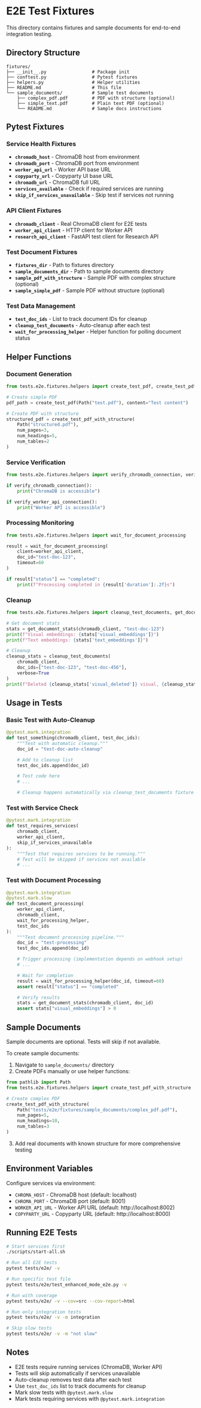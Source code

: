 # E2E Test Fixtures

This directory contains fixtures and sample documents for end-to-end integration testing.

## Directory Structure

```
fixtures/
├── __init__.py                 # Package init
├── conftest.py                 # Pytest fixtures
├── helpers.py                  # Helper utilities
├── README.md                   # This file
└── sample_documents/           # Sample test documents
    ├── complex_pdf.pdf         # PDF with structure (optional)
    ├── simple_text.pdf         # Plain text PDF (optional)
    └── README.md               # Sample docs instructions
```

## Pytest Fixtures

### Service Health Fixtures

- **`chromadb_host`** - ChromaDB host from environment
- **`chromadb_port`** - ChromaDB port from environment
- **`worker_api_url`** - Worker API base URL
- **`copyparty_url`** - Copyparty UI base URL
- **`chromadb_url`** - ChromaDB full URL
- **`services_available`** - Check if required services are running
- **`skip_if_services_unavailable`** - Skip test if services not running

### API Client Fixtures

- **`chromadb_client`** - Real ChromaDB client for E2E tests
- **`worker_api_client`** - HTTP client for Worker API
- **`research_api_client`** - FastAPI test client for Research API

### Test Document Fixtures

- **`fixtures_dir`** - Path to fixtures directory
- **`sample_documents_dir`** - Path to sample documents directory
- **`sample_pdf_with_structure`** - Sample PDF with complex structure (optional)
- **`sample_simple_pdf`** - Sample PDF without structure (optional)

### Test Data Management

- **`test_doc_ids`** - List to track document IDs for cleanup
- **`cleanup_test_documents`** - Auto-cleanup after each test
- **`wait_for_processing_helper`** - Helper function for polling document status

## Helper Functions

### Document Generation

```python
from tests.e2e.fixtures.helpers import create_test_pdf, create_test_pdf_with_structure

# Create simple PDF
pdf_path = create_test_pdf(Path("test.pdf"), content="Test content")

# Create PDF with structure
structured_pdf = create_test_pdf_with_structure(
    Path("structured.pdf"),
    num_pages=3,
    num_headings=5,
    num_tables=2
)
```

### Service Verification

```python
from tests.e2e.fixtures.helpers import verify_chromadb_connection, verify_worker_api_connection

if verify_chromadb_connection():
    print("ChromaDB is accessible")

if verify_worker_api_connection():
    print("Worker API is accessible")
```

### Processing Monitoring

```python
from tests.e2e.fixtures.helpers import wait_for_document_processing

result = wait_for_document_processing(
    client=worker_api_client,
    doc_id="test-doc-123",
    timeout=60
)

if result["status"] == "completed":
    print(f"Processing completed in {result['duration']:.2f}s")
```

### Cleanup

```python
from tests.e2e.fixtures.helpers import cleanup_test_documents, get_document_stats

# Get document stats
stats = get_document_stats(chromadb_client, "test-doc-123")
print(f"Visual embeddings: {stats['visual_embeddings']}")
print(f"Text embeddings: {stats['text_embeddings']}")

# Cleanup
cleanup_stats = cleanup_test_documents(
    chromadb_client,
    doc_ids=["test-doc-123", "test-doc-456"],
    verbose=True
)
print(f"Deleted {cleanup_stats['visual_deleted']} visual, {cleanup_stats['text_deleted']} text")
```

## Usage in Tests

### Basic Test with Auto-Cleanup

```python
@pytest.mark.integration
def test_something(chromadb_client, test_doc_ids):
    """Test with automatic cleanup."""
    doc_id = "test-doc-auto-cleanup"

    # Add to cleanup list
    test_doc_ids.append(doc_id)

    # Test code here
    # ...

    # Cleanup happens automatically via cleanup_test_documents fixture
```

### Test with Service Check

```python
@pytest.mark.integration
def test_requires_services(
    chromadb_client,
    worker_api_client,
    skip_if_services_unavailable
):
    """Test that requires services to be running."""
    # Test will be skipped if services not available
    # ...
```

### Test with Document Processing

```python
@pytest.mark.integration
@pytest.mark.slow
def test_document_processing(
    worker_api_client,
    chromadb_client,
    wait_for_processing_helper,
    test_doc_ids
):
    """Test document processing pipeline."""
    doc_id = "test-processing"
    test_doc_ids.append(doc_id)

    # Trigger processing (implementation depends on webhook setup)
    # ...

    # Wait for completion
    result = wait_for_processing_helper(doc_id, timeout=60)
    assert result["status"] == "completed"

    # Verify results
    stats = get_document_stats(chromadb_client, doc_id)
    assert stats["visual_embeddings"] > 0
```

## Sample Documents

Sample documents are optional. Tests will skip if not available.

To create sample documents:

1. Navigate to `sample_documents/` directory
2. Create PDFs manually or use helper functions:

```python
from pathlib import Path
from tests.e2e.fixtures.helpers import create_test_pdf_with_structure

# Create complex PDF
create_test_pdf_with_structure(
    Path("tests/e2e/fixtures/sample_documents/complex_pdf.pdf"),
    num_pages=5,
    num_headings=10,
    num_tables=3
)
```

3. Add real documents with known structure for more comprehensive testing

## Environment Variables

Configure services via environment:

- `CHROMA_HOST` - ChromaDB host (default: localhost)
- `CHROMA_PORT` - ChromaDB port (default: 8001)
- `WORKER_API_URL` - Worker API URL (default: http://localhost:8002)
- `COPYPARTY_URL` - Copyparty URL (default: http://localhost:8000)

## Running E2E Tests

```bash
# Start services first
./scripts/start-all.sh

# Run all E2E tests
pytest tests/e2e/ -v

# Run specific test file
pytest tests/e2e/test_enhanced_mode_e2e.py -v

# Run with coverage
pytest tests/e2e/ -v --cov=src --cov-report=html

# Run only integration tests
pytest tests/e2e/ -v -m integration

# Skip slow tests
pytest tests/e2e/ -v -m "not slow"
```

## Notes

- E2E tests require running services (ChromaDB, Worker API)
- Tests will skip automatically if services unavailable
- Auto-cleanup removes test data after each test
- Use `test_doc_ids` list to track documents for cleanup
- Mark slow tests with `@pytest.mark.slow`
- Mark tests requiring services with `@pytest.mark.integration`

